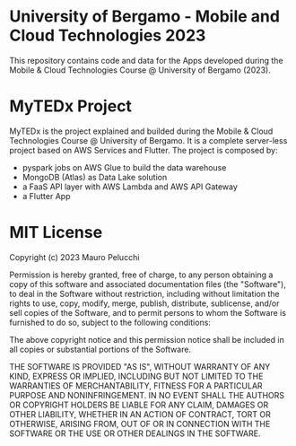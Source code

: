 # University of Bergamo - Mobile and Cloud Technologies 2023

This repository contains code and data for the Apps developed during the Mobile & Cloud Technologies Course @ University of Bergamo (2023).

# MyTEDx Project

MyTEDx is the project explained and builded during the Mobile & Cloud Technologies Course @ University of Bergamo.
It is a complete server-less project based on AWS Services and Flutter.
The project is composed by:
- pyspark jobs on AWS Glue to build the data warehouse
- MongoDB (Atlas) as Data Lake solution
- a FaaS API layer with AWS Lambda and AWS API Gateway
- a Flutter App


# MIT License

Copyright (c) 2023 Mauro Pelucchi

Permission is hereby granted, free of charge, to any person obtaining a copy of this software and associated documentation files (the "Software"), to deal in the Software without restriction, including without limitation the rights to use, copy, modify, merge, publish, distribute, sublicense, and/or sell copies of the Software, and to permit persons to whom the Software is furnished to do so, subject to the following conditions:

The above copyright notice and this permission notice shall be included in all copies or substantial portions of the Software.

THE SOFTWARE IS PROVIDED "AS IS", WITHOUT WARRANTY OF ANY KIND, EXPRESS OR IMPLIED, INCLUDING BUT NOT LIMITED TO THE WARRANTIES OF MERCHANTABILITY, FITNESS FOR A PARTICULAR PURPOSE AND NONINFRINGEMENT. IN NO EVENT SHALL THE AUTHORS OR COPYRIGHT HOLDERS BE LIABLE FOR ANY CLAIM, DAMAGES OR OTHER LIABILITY, WHETHER IN AN ACTION OF CONTRACT, TORT OR OTHERWISE, ARISING FROM, OUT OF OR IN CONNECTION WITH THE SOFTWARE OR THE USE OR OTHER DEALINGS IN THE SOFTWARE.
